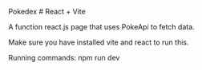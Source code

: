 Pokedex # React + Vite

A function react.js page that uses PokeApi to fetch data.

Make sure you have installed vite and react to run this.

Running commands: npm run dev
